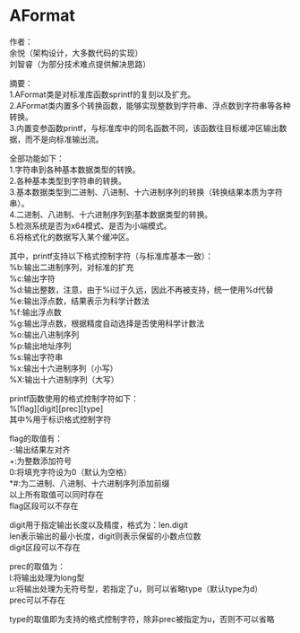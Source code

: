# AFormat 

作者：<br>
余悦（架构设计，大多数代码的实现）<br>
刘智睿（为部分技术难点提供解决思路）<br>

摘要：<br>
1.AFormat类是对标准库函数sprintf的复刻以及扩充。<br>
2.AFormat类内置多个转换函数，能够实现整数到字符串、浮点数到字符串等各种转换。<br>
3.内置变参函数printf，与标准库中的同名函数不同，该函数往目标缓冲区输出数据，而不是向标准输出流。<br>

全部功能如下：<br>
1.字符串到各种基本数据类型的转换。<br>
2.各种基本类型到字符串的转换。<br>
3.基本数据类型到二进制、八进制、十六进制序列的转换（转换结果本质为字符串）。<br>
4.二进制、八进制、十六进制序列到基本数据类型的转换。<br>
5.检测系统是否为x64模式、是否为小端模式。<br>
6.将格式化的数据写入某个缓冲区。<br>

其中，printf支持以下格式控制字符（与标准库基本一致）：<br>
%b:输出二进制序列，对标准的扩充<br>
%c:输出字符<br>
%d:输出整数，注意，由于%i过于久远，因此不再被支持，统一使用%d代替<br>
%e:输出浮点数，结果表示为科学计数法<br>
%f:输出浮点数<br>
%g:输出浮点数，根据精度自动选择是否使用科学计数法<br>
%o:输出八进制序列<br>
%p:输出地址序列<br>
%s:输出字符串<br>
%x:输出十六进制序列（小写）<br>
%X:输出十六进制序列（大写）<br>

printf函数使用的格式控制字符如下：<br>
%[flag][digit][prec][type]<br>
其中%用于标识格式控制字符<br>

flag的取值有：<br>
-:输出结果左对齐<br>
+:为整数添加符号<br>
0:将填充字符设为0（默认为空格）<br>
*#:为二进制、八进制、十六进制序列添加前缀<br>
以上所有取值可以同时存在<br>
flag区段可以不存在<br>

digit用于指定输出长度以及精度，格式为：len.digit<br>
len表示输出的最小长度，digit则表示保留的小数点位数<br>
digit区段可以不存在<br>

prec的取值为：<br>
l:将输出处理为long型<br>
u:将输出处理为无符号型，若指定了u，则可以省略type（默认type为d）<br>
prec可以不存在<br>

type的取值即为支持的格式控制字符，除非prec被指定为u，否则不可以省略<br>
